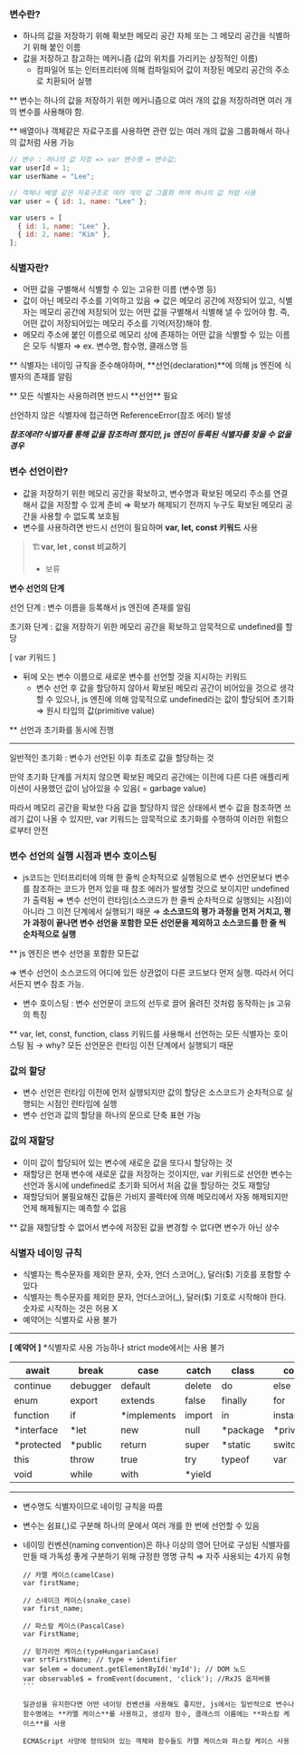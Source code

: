 ### **변수란?**

- 하나의 값을 저장하기 위해 확보한 메모리 공간 자체 또는 그 메모리 공간을 식별하기 위해 붙인 이름
- 값을 저장하고 참고하는 메커니즘 (값의 위치를 가리키는 상징적인 이름)
  - 컴파일어 또는 인터프리터에 의해 컴파일되어 값이 저장된 메모리 공간의 주소로 치환되어 실행

\*\* 변수는 하나의 값을 저장하기 위한 메커니즘으로 여러 개의 값을 저장하려면 여러 개의 변수를 사용해야 함.

\*\* 배열이나 객체같은 자료구조를 사용하면 관련 있는 여러 개의 값을 그룹화해서 하나의 값처럼 사용 가능

```jsx
// 변수 : 하나의 값 지정 => var 변수명 = 변수값;
var userId = 1;
var userName = "Lee";

// 객체나 배열 같은 자료구조로 여러 개의 값 그룹화 하여 하나의 값 처럼 사용
var user = { id: 1, name: "Lee" };

var users = [
  { id: 1, name: "Lee" },
  { id: 2, name: "Kim" },
];
```

### **식별자란?**

- 어떤 값을 구별해서 식별할 수 있는 고유한 이름 (변수명 등)
- 값이 아닌 메모리 주소를 기억하고 있음
  ⇒ 값은 메모리 공간에 저장되어 있고, 식별자는 메모리 공간에 저장되어 있는 어떤 값을 구별해서 식별해 낼 수 있어야 함.
  즉, 어떤 값이 저장되어있는 메모리 주소를 기억(저장)해야 함.
- 메모리 주소에 붙인 이름으로 메모리 상에 존재하는 어떤 값을 식별할 수 있는 이름은 모두 식별자
  ⇒ ex. 변수명, 함수명, 클래스명 등

** 식별자는 네이밍 규칙을 준수해야하며, **선언(declaration)\*\*에 의해 js 엔진에 식별자의 존재를 알림

** 모든 식별자는 사용하려면 반드시 **선언\*\* 필요

선언하지 않은 식별자에 접근하면 ReferenceError(참조 에러) 발생

**_참조에러?식별자를 통해 값을 참조하려 했지만, js 엔진이 등록된 식별자를 찾을 수 없을 경우_**

### 변수 선언이란?

- 값을 저장하기 위한 메모리 공간을 확보하고, 변수명과 확보된 메모리 주소를 연결해서 값을 저장할 수 있게 준비
  ⇒ 확보가 해제되기 전까지 누구도 확보된 메모리 공간을 사용할 수 없도록 보호됨
- 변수를 사용하려면 반드시 선언이 필요하며 **var, let, const 키워드** 사용

> 🏗️**var, let , const 비교하기**
>
> - 보류

**변수 선언의 단계**

선언 단계 : 변수 이름을 등록해서 js 엔진에 존재를 알림

초기화 단계 : 값을 저장하기 위한 메모리 공간을 확보하고 암묵적으로 undefined를 할당

[ var 키워드 ]

- 뒤에 오는 변수 이름으로 새로운 변수를 선언할 것을 지시하는 키워드
  - 변수 선언 후 값을 할당하지 않아서 확보된 메모리 공간이 비어있을 것으로 생각할 수 있으나, js 엔진에 의해 암묵적으로 undefined라는 값이 할당되어 초기화 ⇒ 원시 타입의 값(primitive value)

\*\* 선언과 초기화를 동시에 진행

---

일반적인 초기화 : 변수가 선언된 이후 최초로 값을 할당하는 것

만약 초기화 단계를 거치지 않으면 확보된 메모리 공간에는 이전에 다른 다른 애플리케이션이 사용했던 값이 남아있을 수 있음( = garbage value)

따라서 메모리 공간을 확보한 다음 값을 할당하지 않은 상태에서 변수 값을 참조하면 쓰레기 값이 나올 수 있지만, var 키워드는 암묵적으로 초기화를 수행하여 이러한 위험으로부터 안전

### 변수 선언의 실행 시점과 변수 호이스팅

- js코드는 인터프리터에 의해 한 줄씩 순차적으로 실행됨으로 변수 선언문보다 변수를 참조하는 코드가 먼저 있을 때 참조 에러가 발생할 것으로 보이지만 undefined가 출력됨
  ⇒ 변수 선언이 런타임(소스코드가 한 줄씩 순차적으로 실행되는 시점)이 아니라 그 이전 단계에서 실행되기 때문
  ⇒ **소스코드의 평가 과정을 먼저 거치고, 평가 과정이 끝나면 변수 선언을 포함한 모든 선언문을 제외하고 소스코드를 한 줄 씩 순차적으로 실행**

\*\* js 엔진은 변수 선언을 포함한 모든값

⇒ 변수 선언이 소스코드의 어디에 있든 상관없이 다른 코드보다 먼저 실행. 따라서 어디서든지 변수 참조 가능.

- 변수 호이스팅 : 변수 선언문이 코드의 선두로 끌어 올려진 것처럼 동작하는 js 고유의 특징

\*\* var, let, const, function, class 키워드를 사용해서 선언하는 모든 식별자는 호이스팅 됨 → why? 모든 선언문은 런타임 이전 단계에서 실행되기 때문

### 값의 할당

- 변수 선언은 런타임 이전에 먼저 실행되지만 값의 할당은 소스코드가 순차적으로 실행되는 시점인 런타임에 실행
- 변수 선언과 값의 할당을 하나의 문으로 단축 표현 가능

### 값의 재할당

- 이미 값이 할당되어 있는 변수에 새로운 값을 또다시 할당하는 것
- 재할당은 현재 변수에 새로운 값을 저장하는 것이지만, var 키워드로 선언한 변수는 선언과 동시에 undefined로 초기화 되어서 처음 값을 할당하는 것도 재할당
- 재할당되어 불필요해진 값들은 가비지 콜렉터에 의해 메모리에서 자동 해제되지만 언제 해제될지는 예측할 수 없음

\*\* 값을 재할당할 수 없어서 변수에 저장된 값을 변경할 수 없다면 변수가 아닌 상수

### 식별자 네이밍 규칙

- 식별자는 특수문자를 제외한 문자, 숫자, 언더 스코어(\_), 달러($) 기호를 포함할 수 있다
- 식별자는 특수문자를 제외한 문자, 언더스코어(\_), 달러($) 기호로 시작해야 한다. 숫자로 시작하는 것은 허용 X
- 예약어는 식별자로 사용 불가

---

**[ 예약어 ]** \*식별자로 사용 가능하나 strict mode에서는 사용 불가

| await       | break    | case         | catch   | class     | const      |
| ----------- | -------- | ------------ | ------- | --------- | ---------- |
| continue    | debugger | default      | delete  | do        | else       |
| enum        | export   | extends      | false   | finally   | for        |
| function    | if       | \*implements | import  | in        | instanceof |
| \*interface | \*let    | new          | null    | \*package | \*private  |
| \*protected | \*public | return       | super   | \*static  | switch     |
| this        | throw    | true         | try     | typeof    | var        |
| void        | while    | with         | \*yield |           |            |

---

- 변수명도 식별자이므로 네이밍 규칙을 따름
- 변수는 쉼표(,)로 구분해 하나의 문에서 여러 개를 한 번에 선언할 수 있음
- 네이밍 컨벤션(naming convention)은 하나 이상의 영어 단어로 구성된 식별자를 만들 때 가독성 좋게 구분하기 위해 규정한 명명 규칙
  ⇒ 자주 사용되는 4가지 유형

      // 카멜 케이스(camelCase)
      var firstName;

      // 스네이크 케이스(snake_case)
      var first_name;

      // 파스칼 케이스(PascalCase)
      var FirstName;

      // 헝가리언 케이스(typeHungarianCase)
      var srtFirstName; // type + identifier
      var $elem = document.getElementById('myId'); // DOM 노드
      var observable$ = fromEvent(document, 'click'); //RxJS 옵저버블
      ```

      일관성을 유지한다면 어떤 네이밍 컨벤션을 사용해도 좋지만, js에서는 일반적으로 변수나 함수명에는 **카멜 케이스**를 사용하고, 생성자 함수, 클래스의 이름에는 **파스칼 케이스**를 사용

      ECMAScript 사양에 정의되어 있는 객체와 함수들도 카멜 케이스와 파스칼 케이스 사용
